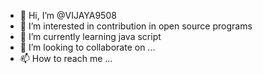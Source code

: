 - 👋 Hi, I’m @VIJAYA9508
- 👀 I’m interested in contribution in open source programs
- 🌱 I’m currently learning java script
- 💞️ I’m looking to collaborate on ...
- 📫 How to reach me ...

<!---
VIJAYA9508/VIJAYA9508 is a ✨ special ✨ repository because its `README.md` (this file) appears on your GitHub profile.
You can click the Preview link to take a look at your changes.
--->
